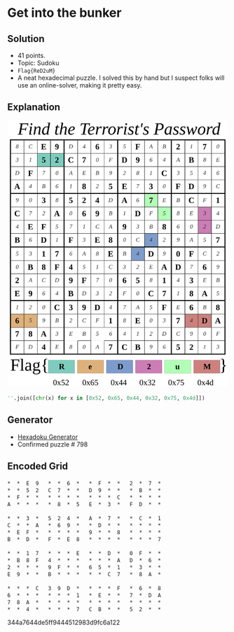 # Get into the bunker

## Solution

* 41 points.
* Topic: Sudoku
* `Flag{ReD2uM}`
* A neat hexadecimal puzzle. I solved this by hand but I suspect folks will use an online-solver, making it pretty easy.

## Explanation

![solution hexadoku](hexadoku_private_sm.svg)

```python
''.join([chr(x) for x in [0x52, 0x65, 0x44, 0x32, 0x75, 0x4d]])
```

## Generator

* [Hexadoku Generator](https://www.sudoku-puzzles-online.com/hexadoku/enter-a-solution-hexadoku-solution.php)
* Confirmed puzzle # 798

## Encoded Grid

```
*  *  E  9   *  *  6  *   *  F  *  *   2  *  7  *
*  *  5  2   C  7  *  *   D  9  *  *   *  B  *  *
*  F  *  *   *  *  *  *   *  *  *  C   *  *  *  *
A  *  *  *   *  8  *  5   E  *  3  *   F  D  *  *

*  *  3  *   5  2  4  *   A  *  7  *   *  C  *  1
C  *  *  A   *  6  9  *   *  D  *  *   *  *  *  *
*  E  F  *   *  *  *  *   9  *  *  8   *  *  *  *
B  *  D  *   F  *  E  8   *  *  *  *   *  *  *  7

*  *  1  7   *  *  *  E   *  *  D  *   0  F  *  *
*  B  8  F   4  *  *  *   *  *  *  A   D  *  6  *
2  *  *  *   9  F  *  *   6  5  *  1   *  3  *  *
E  9  *  *   B  *  *  *   *  *  C  7   *  8  A  *

*  *  *  C   3  9  D  *   *  *  *  F   *  6  *  8
6  *  *  *   *  *  *  1   *  E  *  *   7  *  D  A
7  8  A  *   *  *  *  *   *  *  *  *   *  *  *  *
*  *  4  *   *  *  *  7   C  B  *  *   5  2  *  *
```

344a7644de5ff9444512983d9fc6a122
